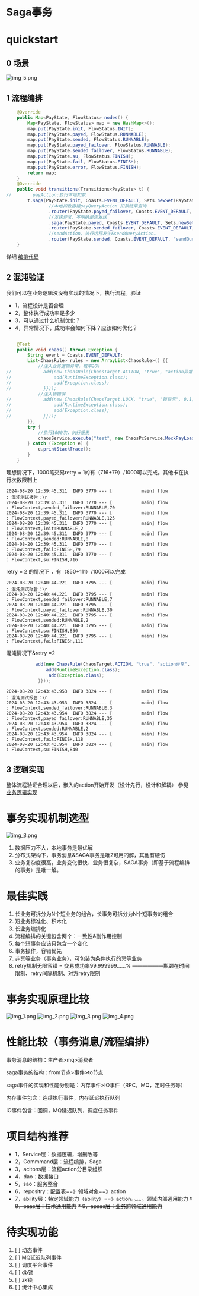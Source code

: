 # Saga事务

# quickstart

## 0 场景
![img_5.png](img_5.png)
## 1 流程编排



``` java 
    @Override
    public Map<PayState, FlowStatus> nodes() {
        Map<PayState, FlowStatus> map = new HashMap<>();
        map.put(PayState.init, FlowStatus.INIT);
        map.put(PayState.payed, FlowStatus.RUNNABLE);
        map.put(PayState.sended, FlowStatus.RUNNABLE);
        map.put(PayState.payed_failover, FlowStatus.RUNNABLE);
        map.put(PayState.sended_failover, FlowStatus.RUNNABLE);
        map.put(PayState.su, FlowStatus.FINISH);
        map.put(PayState.fail, FlowStatus.FINISH);
        map.put(PayState.error, FlowStatus.FINISH);
        return map;
    }
    @Override
    public void transitions(Transitions<PayState> t) {
//        payAction:执行本地扣款
        t.saga(PayState.init, Coasts.EVENT_DEFAULT, Sets.newSet(PayState.init), PayState.payed_failover, "payAction")
                //本地扣款容错payQueryAction 扣款结果查询
                .router(PayState.payed_failover, Coasts.EVENT_DEFAULT, "payQueryAction")
                //发送异常，不明确是否发送
                .saga(PayState.payed, Coasts.EVENT_DEFAULT, Sets.newSet(PayState.payed), PayState.sended_failover, "sendAction")
                .router(PayState.sended_failover, Coasts.EVENT_DEFAULT, "sendQueryAction")
                //sendAction，执行远程发生&sendQueryAction。
                .router(PayState.sended, Coasts.EVENT_DEFAULT, "sendQueryAction");
    }

```


详细  [编排代码](example/src/main/java/cn/hz/ddbm/pc/example/PayFsm.java)

## 2 混沌验证
我们可以在业务逻辑没没有实现的情况下，执行流程。验证

* 1，流程设计是否合理
* 2，整体执行成功率是多少
* 3，可以通过什么机制优化？
* 4，异常情况下，成功率会如何下降？应该如何优化？

```java

    @Test
    public void chaos() throws Exception {
        String event = Coasts.EVENT_DEFAULT; 
        List<ChaosRule> rules = new ArrayList<ChaosRule>() {{
            //注入业务逻辑异常，概率20%
//            add(new ChaosRule(ChaosTarget.ACTION, "true", "action异常", 0.1, new ArrayList<Class<? extends Throwable>>() {{
//                add(RuntimeException.class);
//                add(Exception.class);
//            }}));
            //注入锁错误
//            add(new ChaosRule(ChaosTarget.LOCK, "true", "锁异常", 0.1, new ArrayList<Class<? extends Throwable>>() {{
//                add(RuntimeException.class);
//                add(Exception.class);
//            }}));
        }};
        try {
            //执行1000次，执行报表
            chaosService.execute("test", new ChaosPcService.MockPayLoad(PayState.init), event, 1000, 10, rules, true);
        } catch (Exception e) {
            e.printStackTrace();
        }
    }
```

理想情况下，1000笔交易retry = 1的有（716+79）/1000可以完成。其他卡在执行次数限制上
```shell
2024-08-20 12:39:45.311  INFO 3770 --- [           main] flow                                     : 混沌测试报告：\n
2024-08-20 12:39:45.311  INFO 3770 --- [           main] flow                                     : FlowContext,sended_failover:RUNNABLE,70
2024-08-20 12:39:45.311  INFO 3770 --- [           main] flow                                     : FlowContext,payed_failover:RUNNABLE,125
2024-08-20 12:39:45.311  INFO 3770 --- [           main] flow                                     : FlowContext,init:RUNNABLE,2
2024-08-20 12:39:45.311  INFO 3770 --- [           main] flow                                     : FlowContext,sended:RUNNABLE,8
2024-08-20 12:39:45.311  INFO 3770 --- [           main] flow                                     : FlowContext,fail:FINISH,79
2024-08-20 12:39:45.311  INFO 3770 --- [           main] flow                                     : FlowContext,su:FINISH,716

```
 retry = 2 的情况下 ，有（850+111）/1000可以完成
```shell
2024-08-20 12:40:44.221  INFO 3795 --- [           main] flow                                     : 混沌测试报告：\n
2024-08-20 12:40:44.221  INFO 3795 --- [           main] flow                                     : FlowContext,sended_failover:RUNNABLE,7
2024-08-20 12:40:44.221  INFO 3795 --- [           main] flow                                     : FlowContext,payed_failover:RUNNABLE,30
2024-08-20 12:40:44.221  INFO 3795 --- [           main] flow                                     : FlowContext,sended:RUNNABLE,2
2024-08-20 12:40:44.221  INFO 3795 --- [           main] flow                                     : FlowContext,su:FINISH,850
2024-08-20 12:40:44.221  INFO 3795 --- [           main] flow                                     : FlowContext,fail:FINISH,111
```
混沌情况下&retry =2

```java
           add(new ChaosRule(ChaosTarget.ACTION, "true", "action异常", 0.1, new ArrayList<Class<? extends Throwable>>() {{
               add(RuntimeException.class);
                add(Exception.class);
            }}));
```
```shell
2024-08-20 12:43:43.953  INFO 3824 --- [           main] flow                                     : 混沌测试报告：\n
2024-08-20 12:43:43.953  INFO 3824 --- [           main] flow                                     : FlowContext,sended_failover:RUNNABLE,3
2024-08-20 12:43:43.954  INFO 3824 --- [           main] flow                                     : FlowContext,payed_failover:RUNNABLE,35
2024-08-20 12:43:43.954  INFO 3824 --- [           main] flow                                     : FlowContext,sended:RUNNABLE,2
2024-08-20 12:43:43.954  INFO 3824 --- [           main] flow                                     : FlowContext,fail:FINISH,118
2024-08-20 12:43:43.954  INFO 3824 --- [           main] flow                                     : FlowContext,su:FINISH,840

```


## 3 逻辑实现
整体流程验证合理以后，嵌入的action开始开发（设计先行，设计和解耦）
参见 [业务逻辑实现](example/src/main/java/cn/hz/ddbm/pc/example/actions)



# 事务实现机制选型
![img_8.png](img_8.png)

1. 数据压力不大，本地事务是最优解
2. 分布式架构下，事务消息&SAGA事务是唯2可用的解，其他有硬伤
3. 业务复杂度很高，业务变化很快、业务很复杂，SAGA事务（即基于流程编排的事务）是唯一解。

# 最佳实践

1. 长业务可拆分为N个短业务的组合，长事务可拆分为N个短事务的组合
2. 短业务标准化、积木化
3. 长业务编排化
4. 流程编排的关键包含两个：一致性&副作用控制
5. 每个短事务应该只包含一个变化
6. 事务操作，容错优先
7. 非冥等业务（事务业务），可包装为条件执行的冥等业务
8. retry机制无限容错 = 交易成功率99.999999……%  ——————瓶颈在时间限制、retry间隔机制、对方retry限制 


# 事务实现原理比较
![img_1.png](img_1.png)
![img_2.png](img_2.png)
![img_3.png](img_3.png)
![img_4.png](img_4.png)

# 性能比较（事务消息/流程编排）
 
事务消息的结构：生产者>mq>消费者

saga事务的结构：from节点>事件>to节点

saga事件的实现和性能分别是：内存事件>IO事件（RPC，MQ，定时任务等）

内存事件包含：连续执行事件，内存延迟执行队列 

IO事件包含：回调，MQ延迟队列，调度任务事件

# 项目结构推荐

* 1，Service层：数据逻辑，增删改等
* 2，Commmand层：流程编排，Saga
* 3，acitons层：流程action分目录组织 
* 4，dao：数据接口
* 5，sao：服务整合
* 6，repositry：配置表==》领域对象==》action
* 7，ability层：特定领域能力（ability）==》action。。。。。领域内部通用能力
~~* 8，paas层：技术通用能力~~
~~* 9，apaas层：业务跨领域通用能力~~



# 待实现功能

1. [ ] 动态事件
1. [ ] MQ延迟队列事件
1. [ ] 调度平台事件
1. [ ] db锁
1. [ ] zk锁
1. [ ] 统计中心集成 